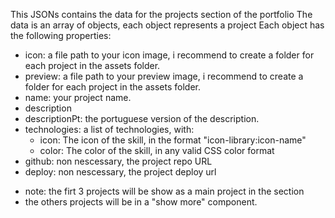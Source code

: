 This JSONs contains the data for the projects section of the portfolio
The data is an array of objects, each object represents a project
Each object has the following properties:
- icon: a file path to your icon image, i recommend to create a folder for each project in the assets folder.
- preview: a file path to your preview image, i recommend to create a folder for each project in the assets folder.
- name: your project name.
- description
- descriptionPt: the portuguese version of the description.
- technologies: a list of technologies, with:
  - icon: The icon of the skill, in the format "icon-library:icon-name"
  - color: The color of the skill, in any valid CSS color format
- github: non nescessary, the project repo URL
- deploy: non nescessary, the project deploy url

* note: the firt 3 projects will be show as a main project in the section
* the others projects will be in a "show more" component.